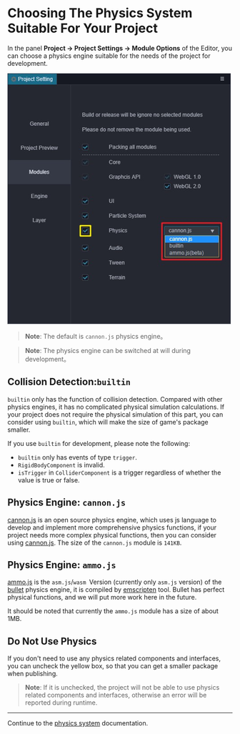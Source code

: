 # Choosing The Physics System Suitable For Your Project

In the panel **Project -> Project Settings -> Module Options** of the Editor, you can choose a physics engine suitable for the needs of the project for development.

![Physics Engine Options](img/physics-module.jpg)

> **Note**: The default is `cannon.js` physics engine。

> **Note**: The physics engine can be switched at will during development。

## Collision Detection:`builtin`

`builtin` only has the function of collision detection. Compared with other physics engines, it has no complicated physical simulation calculations. If your project does not require the physical simulation of this part, you can consider using `builtin`, which will make the size of game's package smaller.

If you use `builtin` for development, please note the following:

- `builtin` only has events of type `trigger`.
- `RigidBodyComponent` is invalid.
- `isTrigger` in `ColliderComponent` is a trigger regardless of whether the value is true or false.

## Physics Engine: `cannon.js`

[cannon.js](https://github.com/cocos-creator/cannon.js) is an open source physics engine, which uses js language to develop and implement more comprehensive physics functions, if your project needs more complex physical functions, then you can consider using [cannon.js](https://github.com/cocos-creator/cannon.js). The size of the `cannon.js` module is `141KB`.

## Physics Engine: `ammo.js`

[ammo.js](https://github.com/cocos-creator/ammo.js) is the `asm.js`/`wasm `Version (currently only `asm.js` version) of the [bullet](https://github.com/bulletphysics/bullet3) physics engine, it is compiled by [emscripten](https://github.com/emscripten-core/emscripten) tool. Bullet has perfect physical functions, and we will put more work here in the future.

It should be noted that currently the `ammo.js` module has a size of about 1MB.

## Do Not Use Physics

If you don't need to use any physics related components and interfaces, you can uncheck the yellow box, so that you can get a smaller package when publishing.

> **Note**: If it is unchecked, the project will not be able to use physics related components and interfaces, otherwise an error will be reported during runtime.

<!-- ## Expand the physical backend -->

---

Continue to the [physics system](physics-system.md) documentation.
